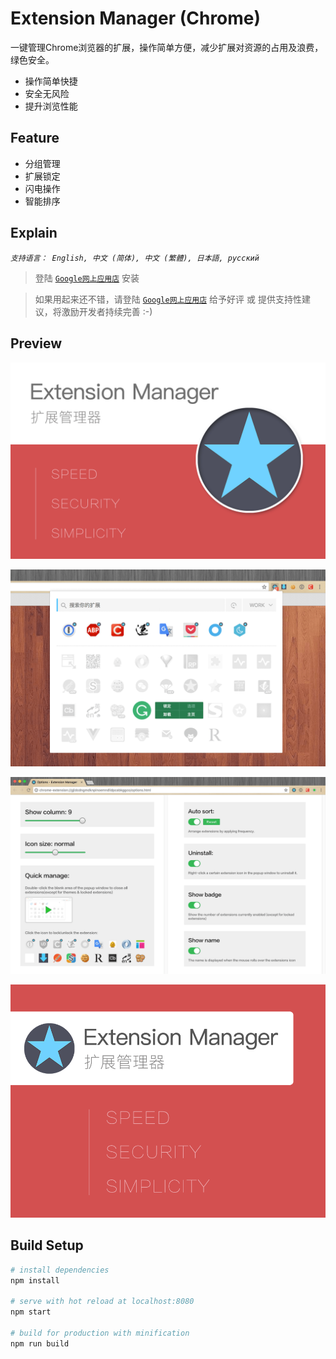 
# Extension Manager (Chrome)

一键管理Chrome浏览器的扩展，操作简单方便，减少扩展对资源的占用及浪费，绿色安全。

* 操作简单快捷
* 安全无风险
* 提升浏览性能


## Feature

* 分组管理
* 扩展锁定
* 闪电操作
* 智能排序



## Explain

*`支持语言： English, 中文 (简体), 中文 (繁體), 日本語, русский`*

> 登陆 [`Google网上应用店`](https://chrome.google.com/webstore/detail/%E6%89%A9%E5%B1%95%E7%AE%A1%E7%90%86%E5%99%A8%EF%BC%88extension-manager%EF%BC%89/gjldcdngmdknpinoemndlidpcabkggco) 安装

> 如果用起来还不错，请登陆 [`Google网上应用店`](https://chrome.google.com/webstore/detail/extension-manager/gjldcdngmdknpinoemndlidpcabkggco/reviews) 给予好评 或 提供支持性建议，将激励开发者持续完善 :-)



## Preview

![image](resource/截图二.png)

![image](resource/截图一.png)

![image](resource/截图三.png)

![image](resource/大图块.png)


## Build Setup

``` bash
# install dependencies
npm install

# serve with hot reload at localhost:8080
npm start

# build for production with minification
npm run build
```
